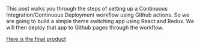 
This post walks you through the steps of setting up a Continuous Integration/Continuous Deployment workflow using Github actions. So we are going to build a simple theme switching app using React and Redux. We will then deploy that app to Github pages through the workflow.

[Here is the final product](https://teddynted.github.io/reactjs-theme-starter/)
